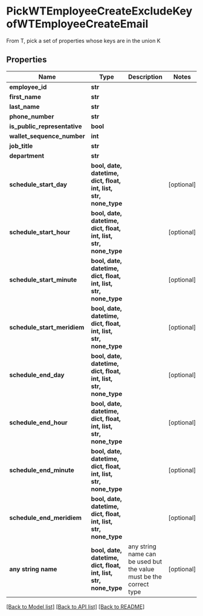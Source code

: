 # PickWTEmployeeCreateExcludeKeyofWTEmployeeCreateEmail

From T, pick a set of properties whose keys are in the union K

## Properties
Name | Type | Description | Notes
------------ | ------------- | ------------- | -------------
**employee_id** | **str** |  | 
**first_name** | **str** |  | 
**last_name** | **str** |  | 
**phone_number** | **str** |  | 
**is_public_representative** | **bool** |  | 
**wallet_sequence_number** | **int** |  | 
**job_title** | **str** |  | 
**department** | **str** |  | 
**schedule_start_day** | **bool, date, datetime, dict, float, int, list, str, none_type** |  | [optional] 
**schedule_start_hour** | **bool, date, datetime, dict, float, int, list, str, none_type** |  | [optional] 
**schedule_start_minute** | **bool, date, datetime, dict, float, int, list, str, none_type** |  | [optional] 
**schedule_start_meridiem** | **bool, date, datetime, dict, float, int, list, str, none_type** |  | [optional] 
**schedule_end_day** | **bool, date, datetime, dict, float, int, list, str, none_type** |  | [optional] 
**schedule_end_hour** | **bool, date, datetime, dict, float, int, list, str, none_type** |  | [optional] 
**schedule_end_minute** | **bool, date, datetime, dict, float, int, list, str, none_type** |  | [optional] 
**schedule_end_meridiem** | **bool, date, datetime, dict, float, int, list, str, none_type** |  | [optional] 
**any string name** | **bool, date, datetime, dict, float, int, list, str, none_type** | any string name can be used but the value must be the correct type | [optional]

[[Back to Model list]](../README.md#documentation-for-models) [[Back to API list]](../README.md#documentation-for-api-endpoints) [[Back to README]](../README.md)


